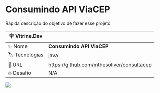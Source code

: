 # Consumindo API ViaCEP

Rápida descrição do objetivo de fazer esse projeto

| :placard: Vitrine.Dev |     |
| -------------  | --- |
| :sparkles: Nome        | **Consumindo API ViaCEP**
| :label: Tecnologias | java
| :rocket: URL         | https://github.com/mthesoliver/consultacep
| :fire: Desafio     | N/A

<!-- Inserir imagem com a #vitrinedev ao final do link -->
![](https://iili.io/JGR3hzv.png#vitrinedev)

